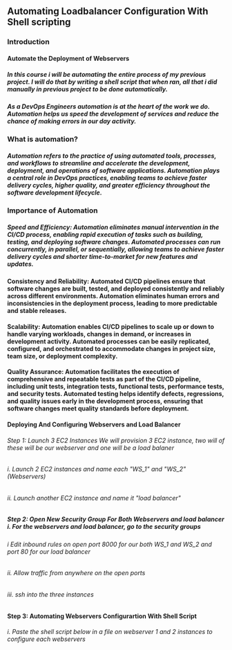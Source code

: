 
## Automating Loadbalancer Configuration With Shell scripting

### Introduction

#### Automate the Deployment of Webservers

#####   In this course i will be automating the entire process of my previous project. I will do that by writing a shell script that when ran, all that i did manually in previous project to be done automatically.

##### As a DevOps Engineers automation is at the heart of the work we do. Automation helps us speed the development of services and reduce the chance of making errors in our day activity.

### What is automation?

#####   Automation refers to the practice of using automated tools, processes, and workflows to streamline and accelerate the development, deployment, and operations of software applications. Automation plays a central role in DevOps practices, enabling teams to achieve faster delivery cycles, higher quality, and greater efficiency throughout the software development lifecycle.

###  Importance of Automation

#####    Speed and Efficiency: Automation eliminates manual intervention in the CI/CD process, enabling rapid execution of tasks such as building, testing, and deploying software changes. Automated processes can run concurrently, in parallel, or sequentially, allowing teams to achieve faster delivery cycles and shorter time-to-market for new features and updates.

####  Consistency and Reliability:     Automated CI/CD pipelines ensure that software changes are built, tested, and deployed consistently and reliably across different environments. Automation eliminates human errors and inconsistencies in the deployment process, leading to more predictable and stable releases.

#### Scalability:   Automation enables CI/CD pipelines to scale up or down to handle varying workloads, changes in demand, or increases in development activity. Automated processes can be easily replicated, configured, and orchestrated to accommodate changes in project size, team size, or deployment complexity.

#### Quality Assurance:  Automation facilitates the execution of comprehensive and repeatable tests as part of the CI/CD pipeline, including unit tests, integration tests, functional tests, performance tests, and security tests. Automated testing helps identify defects, regressions, and quality issues early in the development process, ensuring that software changes meet quality standards before deployment.

#### Deploying And Configuring Webservers and Load Balancer

######   Step 1: Launch 3 EC2 Instances We will provision 3 EC2 instance, two will of these will be our webserver and one will be a load balaner

######         i. Launch 2 EC2 instances and name each "WS_1" and "WS_2" (Webservers)

######         ii. Launch another EC2 instance and name it "load balancer"

#####   Step 2: Open New Security Group For Both Webservers and load balancer i. For the webservers and load balancer, go to the security groups

######         i Edit inbound rules on open port 8000 for our both WS_1 and WS_2 and port 80 for our load balancer

######         ii. Allow traffic from anywhere on the open ports

######          iii. ssh into the three instances

####     Step 3: Automating Webservers Configurartion With Shell Script

######          i. Paste the shell script below in a file on webserver 1 and 2 instances to configure each webservers